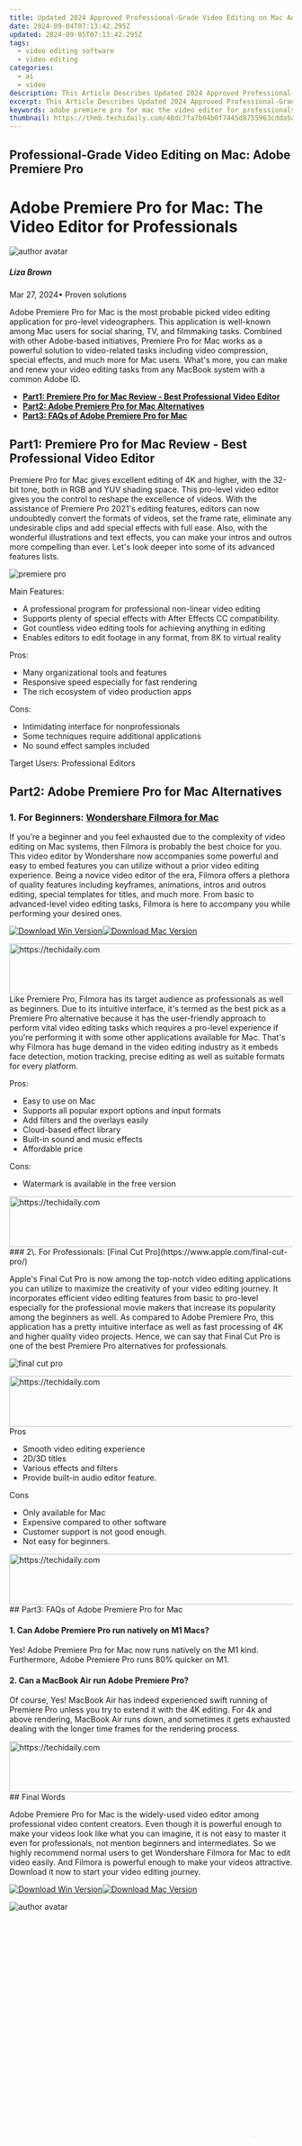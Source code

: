 ```yaml
---
title: Updated 2024 Approved Professional-Grade Video Editing on Mac Adobe Premiere Pro
date: 2024-09-04T07:13:42.295Z
updated: 2024-09-05T07:13:42.295Z
tags: 
  - video editing software
  - video editing
categories: 
  - ai
  - video
description: This Article Describes Updated 2024 Approved Professional-Grade Video Editing on Mac Adobe Premiere Pro
excerpt: This Article Describes Updated 2024 Approved Professional-Grade Video Editing on Mac Adobe Premiere Pro
keywords: adobe premiere pro for mac the video editor for professionals,pro level video editing on mac adobe premiere pro,the great debate sony vegas pro vs adobe premiere pro for professional video editing,the professionals choice for mac adobe premiere pro video editor,the go to video editor for mac professionals adobe premiere pro,ai animation professional grade video editing on mac adobe premiere pro,professional grade video editing on mac adobe premiere pro
thumbnail: https://thmb.techidaily.com/48dc7fa7b04b0f7445d8755963cdda5ac93794a2c8dd3de60bc0fcf279454931.jpg
---
```


## Professional-Grade Video Editing on Mac: Adobe Premiere Pro

# Adobe Premiere Pro for Mac: The Video Editor for Professionals

![author avatar](https://lh5.googleusercontent.com/-AIMmjowaFs4/AAAAAAAAAAI/AAAAAAAAABc/Y5UmwDaI7HU/s250-c-k/photo.jpg)

##### Liza Brown

 Mar 27, 2024• Proven solutions

Adobe Premiere Pro for Mac is the most probable picked video editing application for pro-level videographers. This application is well-known among Mac users for social sharing, TV, and filmmaking tasks. Combined with other Adobe-based initiatives, Premiere Pro for Mac works as a powerful solution to video-related tasks including video compression, special effects, and much more for Mac users. What's more, you can make and renew your video editing tasks from any MacBook system with a common Adobe ID.

* [**Part1: Premiere Pro for Mac Review - Best Professional Video Editor**](#part1)
* [**Part2: Adobe Premiere Pro for Mac Alternatives**](#part2)
* [**Part3: FAQs of Adobe Premiere Pro for Mac**](#part3)

## Part1: Premiere Pro for Mac Review - Best Professional Video Editor

Premiere Pro for Mac gives excellent editing of 4K and higher, with the 32-bit tone, both in RGB and YUV shading space. This pro-level video editor gives you the control to reshape the excellence of videos. With the assistance of Premiere Pro 2021's editing features, editors can now undoubtedly convert the formats of videos, set the frame rate, eliminate any undesirable clips and add special effects with full ease. Also, with the wonderful illustrations and text effects, you can make your intros and outros more compelling than ever. Let's look deeper into some of its advanced features lists.

![premiere pro](https://images.wondershare.com/filmora/article-images/premiere-pro-for-mac-1.jpg)

Main Features:

* A professional program for professional non-linear video editing
* Supports plenty of special effects with After Effects CC compatibility.
* Got countless video editing tools for achieving anything in editing
* Enables editors to edit footage in any format, from 8K to virtual reality

Pros:

* Many organizational tools and features
* Responsive speed especially for fast rendering
* The rich ecosystem of video production apps

Cons:

* Intimidating interface for nonprofessionals
* Some techniques require additional applications
* No sound effect samples included

Target Users: Professional Editors

## Part2: Adobe Premiere Pro for Mac Alternatives

### 1\. For Beginners: [Wondershare Filmora for Mac](https://tools.techidaily.com/wondershare/filmora/download/)

If you’re a beginner and you feel exhausted due to the complexity of video editing on Mac systems, then Filmora is probably the best choice for you. This video editor by Wondershare now accompanies some powerful and easy to embed features you can utilize without a prior video editing experience. Being a novice video editor of the era, Filmora offers a plethora of quality features including keyframes, animations, intros and outros editing, special templates for titles, and much more. From basic to advanced-level video editing tasks, Filmora is here to accompany you while performing your desired ones.

[![Download Win Version](https://images.wondershare.com/filmora/guide/download-btn-win.jpg)](https://tools.techidaily.com/wondershare/filmora/download/)[![Download Mac Version](https://images.wondershare.com/filmora/guide/download-btn-mac.jpg)](https://tools.techidaily.com/wondershare/filmora/download/)

<!-- affiliate ads begin -->
<a href="https://appsumo.8odi.net/c/5597632/2094477/7443" target="_top" id="2094477">
  <img src="//a.impactradius-go.com/display-ad/7443-2094477" border="0" alt="https://techidaily.com" width="728" height="90"/>
</a>
<img height="0" width="0" src="https://appsumo.8odi.net/i/5597632/2094477/7443" style="position:absolute;visibility:hidden;" border="0" />
<!-- affiliate ads end -->
Like Premiere Pro, Filmora has its target audience as professionals as well as beginners. Due to its intuitive interface, it's termed as the best pick as a Premiere Pro alternative because it has the user-friendly approach to perform vital video editing tasks which requires a pro-level experience if you're performing it with some other applications available for Mac. That's why Filmora has huge demand in the video editing industry as it embeds face detection, motion tracking, precise editing as well as suitable formats for every platform.

Pros:

* Easy to use on Mac
* Supports all popular export options and input formats
* Add filters and the overlays easily
* Cloud-based effect library
* Built-in sound and music effects
* Affordable price

Cons:

* Watermark is available in the free version

<!-- affiliate ads begin -->
<a href="https://appsumo.8odi.net/c/5597632/2024338/7443" target="_top" id="2024338">
  <img src="//a.impactradius-go.com/display-ad/7443-2024338" border="0" alt="https://techidaily.com" width="728" height="90"/>
</a>
<img height="0" width="0" src="https://appsumo.8odi.net/i/5597632/2024338/7443" style="position:absolute;visibility:hidden;" border="0" />
<!-- affiliate ads end -->
### 2\. For Professionals: [Final Cut Pro](https://www.apple.com/final-cut-pro/)

Apple's Final Cut Pro is now among the top-notch video editing applications you can utilize to maximize the creativity of your video editing journey. It incorporates efficient video editing features from basic to pro-level especially for the professional movie makers that increase its popularity among the beginners as well. As compared to Adobe Premiere Pro, this application has a pretty intuitive interface as well as fast processing of 4K and higher quality video projects. Hence, we can say that Final Cut Pro is one of the best Premiere Pro alternatives for professionals.

![final cut pro](https://images.wondershare.com/filmora/article-images/premiere-pro-for-mac-2.png)

<!-- affiliate ads begin -->
<a href="https://imp.i110150.net/c/5597632/798161/11305" target="_top" id="798161">
  <img src="//a.impactradius-go.com/display-ad/11305-798161" border="0" alt="https://techidaily.com" width="728" height="90"/>
</a>
<img height="0" width="0" src="https://imp.i110150.net/i/5597632/798161/11305" style="position:absolute;visibility:hidden;" border="0" />
<!-- affiliate ads end -->
Pros

* Smooth video editing experience
* 2D/3D titles
* Various effects and filters
* Provide built-in audio editor feature.

Cons

* Only available for Mac
* Expensive compared to other software
* Customer support is not good enough.
* Not easy for beginners.

<!-- affiliate ads begin -->
<a href="https://imp.i357552.net/c/5597632/947750/11832" target="_top" id="947750">
  <img src="//a.impactradius-go.com/display-ad/11832-947750" border="0" alt="https://techidaily.com" width="728" height="90"/>
</a>
<img height="0" width="0" src="https://imp.i357552.net/i/5597632/947750/11832" style="position:absolute;visibility:hidden;" border="0" />
<!-- affiliate ads end -->
## Part3: FAQs of Adobe Premiere Pro for Mac

#### 1\. Can Adobe Premiere Pro run natively on M1 Macs?

Yes! Adobe Premiere Pro for Mac now runs natively on the M1 kind. Furthermore, Adobe Premiere Pro runs 80% quicker on M1.

#### 2\. Can a MacBook Air run Adobe Premiere Pro?

Of course, Yes! MacBook Air has indeed experienced swift running of Premiere Pro unless you try to extend it with the 4K editing. For 4k and above rendering, MacBook Air runs down, and sometimes it gets exhausted dealing with the longer time frames for the rendering process.

<!-- affiliate ads begin -->
<a href="https://appsumo.8odi.net/c/5597632/2049388/7443" target="_top" id="2049388">
  <img src="//a.impactradius-go.com/display-ad/7443-2049388" border="0" alt="https://techidaily.com" width="728" height="90"/>
</a>
<img height="0" width="0" src="https://appsumo.8odi.net/i/5597632/2049388/7443" style="position:absolute;visibility:hidden;" border="0" />
<!-- affiliate ads end -->
## Final Words

Adobe Premiere Pro for Mac is the widely-used video editor among professional video content creators. Even though it is powerful enough to make your videos look like what you can imagine, it is not easy to master it even for professionals, not mention beginners and intermediates. So we highly recommend normal users to get Wondershare Filmora for Mac to edit video easily. And Filmora is powerful enough to make your videos attractive. Download it now to start your video editing journey.

[![Download Win Version](https://images.wondershare.com/filmora/guide/download-btn-win.jpg)](https://tools.techidaily.com/wondershare/filmora/download/)[![Download Mac Version](https://images.wondershare.com/filmora/guide/download-btn-mac.jpg)](https://tools.techidaily.com/wondershare/filmora/download/)

![author avatar](https://lh5.googleusercontent.com/-AIMmjowaFs4/AAAAAAAAAAI/AAAAAAAAABc/Y5UmwDaI7HU/s250-c-k/photo.jpg)

<!-- affiliate ads begin -->
<span id="1834906">
					<video width="864" height="864" style="cursor:pointer"
           poster="//a.impactradius-go.com/display-clicktoplayimage/1834906.png"
           onclick="if(!this.playClicked){this.play();this.setAttribute('controls',true);this.playClicked=true;}">
	   <source src="//a.impactradius-go.com/display-ad/16836-1834906">
	   <img src="//a.impactradius-go.com/display-clicktoplayimage/1834906.png" style="border: none; height: 100%; width: 100%; object-fit: contain">
	</video>
	<div style="width:540px;text-align:center"><a href="javascript:window.open(decodeURIComponent('https%3A%2F%2F25home.pxf.io%2Fc%2F5597632%2F1834906%2F16836'), '_blank');void(0);">Click here</a></div>
</span>
<img height="0" width="0" src="https://imp.pxf.io/i/5597632/1834906/16836" style="position:absolute;visibility:hidden;" border="0" />
<!-- affiliate ads end -->
Liza Brown

Liza Brown is a writer and a lover of all things video.

Follow @Liza Brown

<span class="atpl-alsoreadstyle">Also read:</span>
<div><ul>
<li><a href="https://some-knowledge.techidaily.com/new-best-gopro-hero5-black-batteries-and-chargers-official-and-3rd-party/"><u>[New] Best GoPro Hero5 Black Batteries & Chargers  Official and 3Rd Party</u></a></li>
<li><a href="https://some-guidance.techidaily.com/new-unlocking-zoom-potential-a-comprehensive-configurations-guide/"><u>[New] Unlocking Zoom Potential  A Comprehensive Configurations Guide</u></a></li>
<li><a href="https://facebook-video-share.techidaily.com/updated-get-into-the-game-starting-an-apple-powered-sports-network/"><u>[Updated] Get Into the Game  Starting an Apple-Powered Sports Network</u></a></li>
<li><a href="https://article-tips.techidaily.com/updated-the-premier-list-all-time-great-general-knowledge-shows-24/"><u>[Updated] The Premier List  All-Time Great General Knowledge Shows '24</u></a></li>
<li><a href="https://digital-screen-recording.techidaily.com/2024-approved-crafting-professional-gamers-content-with-obs-recordings/"><u>2024 Approved  Crafting Professional Gamers' Content with OBS Recordings</u></a></li>
<li><a href="https://extra-information.techidaily.com/assessing-djis-flight-vision-tx-headset-performance/"><u>Assessing DJI's Flight Vision TX Headset Performance</u></a></li>
<li><a href="https://ai-vdieo-software.techidaily.com/best-free-video-rotation-apps-top-10-list-for-flipping-videos/"><u>Best Free Video Rotation Apps Top 10 List for Flipping Videos</u></a></li>
<li><a href="https://fake-location.techidaily.com/complete-tutorial-to-use-vpna-to-fake-gps-location-on-tecno-spark-10c-drfone-by-drfone-virtual-android/"><u>Complete Tutorial to Use VPNa to Fake GPS Location On Tecno Spark 10C | Dr.fone</u></a></li>
<li><a href="https://android-frp.techidaily.com/easy-guide-how-to-bypass-motorola-moto-g23-frp-android-10111213-by-drfone-android/"><u>Easy Guide How To Bypass Motorola Moto G23 FRP Android 10/11/12/13</u></a></li>
<li><a href="https://fox-glue.techidaily.com/expert-strategy-for-intertwining-gopro-footage-in-full-circle-cinematographic-works/"><u>Expert Strategy for Intertwining GoPro Footage in Full-Circle Cinematographic Works</u></a></li>
<li><a href="https://fox-cloud.techidaily.com/from-everyday-use-to-extraordinary-virtual-adventures-smartphone-vr-conversion-guide-for-2024/"><u>From Everyday Use to Extraordinary Virtual Adventures  Smartphone-VR Conversion Guide for 2024</u></a></li>
<li><a href="https://screen-mirror.techidaily.com/in-2024-3-methods-to-mirror-itel-a60s-to-roku-drfone-by-drfone-android/"><u>In 2024, 3 Methods to Mirror Itel A60s to Roku | Dr.fone</u></a></li>
<li><a href="https://instagram-videos.techidaily.com/in-2024-capture-without-capsule-the-no-limit-story-saving-app/"><u>In 2024, Capture Without Capsule  The No-Limit Story Saving App</u></a></li>
<li><a href="https://review-topics.techidaily.com/in-2024-how-to-simulate-gps-movement-in-ar-games-on-nubia-red-magic-9-pro-drfone-by-drfone-virtual-android/"><u>In 2024, How to Simulate GPS Movement in AR games On Nubia Red Magic 9 Pro? | Dr.fone</u></a></li>
<li><a href="https://easy-unlock-android.techidaily.com/in-2024-tips-and-tricks-for-setting-up-your-realme-gt-neo-5-se-phone-pattern-lock-by-drfone-android/"><u>In 2024, Tips and Tricks for Setting Up your Realme GT Neo 5 SE Phone Pattern Lock</u></a></li>
<li><a href="https://smart-video-creator.techidaily.com/new-in-2024-create-stunning-split-screens-top-video-apps-for-iphone-and-android/"><u>New In 2024, Create Stunning Split Screens Top Video Apps for iPhone and Android</u></a></li>
<li><a href="https://smart-video-creator.techidaily.com/new-in-2024-everything-about-final-cut-pro-90-days-free-trial-here/"><u>New In 2024, Everything About Final Cut Pro 90 Days FREE Trial Here</u></a></li>
<li><a href="https://smart-video-creator.techidaily.com/new-in-2024-top-3d-video-creation-tools-you-need-to-try/"><u>New In 2024, Top 3D Video Creation Tools You Need to Try</u></a></li>
<li><a href="https://smart-video-creator.techidaily.com/new-in-2024-unleash-your-creativity-top-free-and-paid-3d-animation-tools/"><u>New In 2024, Unleash Your Creativity Top Free and Paid 3D Animation Tools</u></a></li>
<li><a href="https://smart-video-creator.techidaily.com/new-maximize-your-workflow-the-10-best-video-editing-software-tools/"><u>New Maximize Your Workflow The 10 Best Video Editing Software Tools</u></a></li>
<li><a href="https://smart-video-creator.techidaily.com/new-no-more-wobbles-the-top-10-free-online-video-stabilizers-for-2024/"><u>New No More Wobbles The Top 10 Free Online Video Stabilizers for 2024</u></a></li>
<li><a href="https://smart-video-creator.techidaily.com/new-online-video-blurring-a-free-and-simple-solution-for-2024/"><u>New Online Video Blurring A Free and Simple Solution for 2024</u></a></li>
<li><a href="https://smart-video-creator.techidaily.com/new-top-10-free-animated-logo-creators-boost-your-brand/"><u>New Top 10 Free Animated Logo Creators Boost Your Brand</u></a></li>
<li><a href="https://smart-video-creator.techidaily.com/new-top-rated-mp4-editor-for-windows-8-professional-results-made-easy-for-2024/"><u>New Top-Rated MP4 Editor for Windows 8 Professional Results Made Easy for 2024</u></a></li>
<li><a href="https://twitter-clips.techidaily.com/simplifying-cross-platform-video-sharing-between-twitter-and-snapchat/"><u>Simplifying Cross-Platform Video Sharing Between Twitter & Snapchat</u></a></li>
<li><a href="https://smart-video-creator.techidaily.com/stop-wasting-time-check-out-our-verified-filmora-coupons/"><u>Stop Wasting Time Check Out Our Verified Filmora Coupons</u></a></li>
<li><a href="https://smart-video-creator.techidaily.com/the-ultimate-list-of-free-online-face-generators-for-fun-and-creativity-for-2024/"><u>The Ultimate List of Free Online Face Generators for Fun and Creativity for 2024</u></a></li>
<li><a href="https://smart-video-creator.techidaily.com/top-rated-free-wmv-video-editing-tools-expert-recommendations-for-2024/"><u>Top-Rated Free WMV Video Editing Tools Expert Recommendations for 2024</u></a></li>
<li><a href="https://win-able.techidaily.com/troubleshooting-tips-solve-crashes-in-the-legend-of-koriel-aka-slime-rancher-2/"><u>Troubleshooting Tips: Solve Crashes in The Legend of Koriel - Aka, Slime Rancher 2</u></a></li>
<li><a href="https://some-skills.techidaily.com/unveiling-the-true-value-of-smoothing-in-adobes-arsenal-for-2024/"><u>Unveiling the True Value of Smoothing in Adobe’s Arsenal for 2024</u></a></li>
<li><a href="https://smart-video-creator.techidaily.com/updated-2024-approved-convert-dailymotion-videos-to-any-format-for-free/"><u>Updated 2024 Approved Convert Dailymotion Videos to Any Format for Free</u></a></li>
<li><a href="https://smart-video-creator.techidaily.com/updated-2024-approved-get-in-sync-the-best-lip-sync-video-editing-apps-for-mobile/"><u>Updated 2024 Approved Get in Sync The Best Lip Sync Video Editing Apps for Mobile</u></a></li>
<li><a href="https://smart-video-creator.techidaily.com/updated-2024-approved-top-mp4-metadata-editors-for-video-organization/"><u>Updated 2024 Approved Top MP4 Metadata Editors for Video Organization</u></a></li>
<li><a href="https://smart-video-creator.techidaily.com/updated-2024-approved-video-editing-software-similar-to-virtualdub-features-and-pricing/"><u>Updated 2024 Approved Video Editing Software Similar to VirtualDub Features and Pricing</u></a></li>
<li><a href="https://smart-video-creator.techidaily.com/updated-avs-video-editor-review-does-it-live-up-to-the-hype-in-2024/"><u>Updated AVS Video Editor Review Does It Live Up to the Hype, In 2024</u></a></li>
<li><a href="https://smart-video-creator.techidaily.com/updated-discover-the-best-imovie-alternative-for-windows-10-free-paid-and-everything-in-between/"><u>Updated Discover the Best iMovie Alternative for Windows 10 Free, Paid, and Everything in Between</u></a></li>
<li><a href="https://smart-video-creator.techidaily.com/updated-dual-approaches-to-audio-fades-in-final-cut-pro-a-step-by-step-guide-for-2024/"><u>Updated Dual Approaches to Audio Fades in Final Cut Pro A Step-by-Step Guide for 2024</u></a></li>
<li><a href="https://smart-video-creator.techidaily.com/updated-free-online-video-editing-top-10-trimming-tools/"><u>Updated Free Online Video Editing Top 10 Trimming Tools</u></a></li>
<li><a href="https://smart-video-creator.techidaily.com/updated-free-video-storage-10-reliable-hosts-for-personal-and-commercial-videos/"><u>Updated Free Video Storage 10 Reliable Hosts for Personal and Commercial Videos</u></a></li>
<li><a href="https://smart-video-creator.techidaily.com/updated-from-zero-to-hero-mastering-wax-free-video-editor/"><u>Updated From Zero to Hero Mastering Wax Free Video Editor</u></a></li>
<li><a href="https://smart-video-creator.techidaily.com/updated-in-2024-creative-cinema-for-kids-bring-your-imagination-to-life/"><u>Updated In 2024, Creative Cinema for Kids Bring Your Imagination to Life</u></a></li>
<li><a href="https://smart-video-creator.techidaily.com/updated-in-2024-from-basic-to-brilliant-top-premiere-pro-transition-plugins/"><u>Updated In 2024, From Basic to Brilliant Top Premiere Pro Transition Plugins</u></a></li>
<li><a href="https://smart-video-creator.techidaily.com/updated-in-2024-morph-your-face-the-best-face-swap-apps-for-mobile-phones/"><u>Updated In 2024, Morph Your Face The Best Face Swap Apps for Mobile Phones</u></a></li>
<li><a href="https://smart-video-creator.techidaily.com/updated-in-2024-unleash-your-creativity-how-to-edit-videos-with-windows-movie-maker/"><u>Updated In 2024, Unleash Your Creativity How to Edit Videos with Windows Movie Maker</u></a></li>
<li><a href="https://smart-video-creator.techidaily.com/updated-in-2024-unleash-your-creativity-top-free-video-editing-software-for-32-bit-windows/"><u>Updated In 2024, Unleash Your Creativity Top Free Video Editing Software for 32-Bit Windows</u></a></li>
<li><a href="https://smart-video-creator.techidaily.com/updated-mastering-green-screen-in-fcp-x-a-step-by-step-guide-for-2024/"><u>Updated Mastering Green Screen in FCP X A Step-by-Step Guide for 2024</u></a></li>
<li><a href="https://smart-video-creator.techidaily.com/updated-official-100-valid-wondershare-filmora-coupon-code-up-to-54-off/"><u>Updated Official 100 Valid Wondershare Filmora Coupon Code Up to 54 OFF</u></a></li>
<li><a href="https://smart-video-creator.techidaily.com/updated-pinnacle-studio-not-your-cup-of-tea-explore-these-mac-alternatives-for-2024/"><u>Updated Pinnacle Studio Not Your Cup of Tea? Explore These Mac Alternatives for 2024</u></a></li>
<li><a href="https://smart-video-creator.techidaily.com/updated-the-fast-lane-best-gif-speed-changer-tools-for-all-devices-for-2024/"><u>Updated The Fast Lane Best GIF Speed Changer Tools for All Devices for 2024</u></a></li>
<li><a href="https://smart-video-creator.techidaily.com/updated-the-ultimate-guide-to-video-dubbing-6-best-apps-for-2024/"><u>Updated The Ultimate Guide to Video Dubbing 6 Best Apps for 2024</u></a></li>
<li><a href="https://smart-video-creator.techidaily.com/updated-the-ultimate-os-x-mavericks-video-editors-handbook-for-2024/"><u>Updated The Ultimate OS X Mavericks Video Editors Handbook for 2024</u></a></li>
<li><a href="https://techidaily.com/vivo-y28-5g-music-recovery-recover-deleted-music-from-vivo-y28-5g-by-fonelab-android-recover-music/"><u>Vivo Y28 5G Music Recovery - Recover Deleted Music from Vivo Y28 5G</u></a></li>
<li><a href="https://android-location-track.techidaily.com/ways-to-stop-parent-tracking-your-vivo-v29e-drfone-by-drfone-virtual-android/"><u>Ways to stop parent tracking your Vivo V29e | Dr.fone</u></a></li>
<li><a href="https://common-error.techidaily.com/windows-10-mic-not-working-heres-how-to-solve-the-problem/"><u>Windows 10 Mic Not Working? Here's How to Solve the Problem</u></a></li>
</ul></div>

<ins class="adsbygoogle"
      style="display:block"
      data-ad-client="ca-pub-7571918770474297"
      data-ad-slot="8358498916"
      data-ad-format="auto"
      data-full-width-responsive="true"></ins>